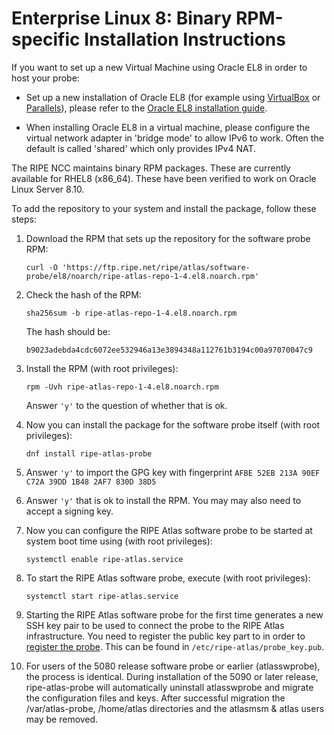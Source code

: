 # Enterprise Linux 8: Binary RPM-specific Installation Instructions

If you want to set up a new Virtual Machine using Oracle EL8 in order to host your probe:

* Set up a new installation of Oracle EL8 (for example using [VirtualBox](https://www.virtualbox.org/) or [Parallels](https://www.parallels.com/)), please refer to the [Oracle EL8 installation guide](https://docs.oracle.com/en/operating-systems/oracle-linux/8/).

* When installing Oracle EL8 in a virtual machine, please configure the virtual network adapter in 'bridge mode' to allow IPv6 to work. Often the default is called 'shared' which only provides IPv4 NAT.

The RIPE NCC maintains binary RPM packages. These are currently available for RHEL8
(x86_64). These have been verified to work on Oracle Linux Server 8.10.

To add the repository to your system and install the package, follow these steps:

1. Download the RPM that sets up the repository for the software probe RPM:

    ```
    curl -O 'https://ftp.ripe.net/ripe/atlas/software-probe/el8/noarch/ripe-atlas-repo-1-4.el8.noarch.rpm'
    ```

2. Check the hash of the RPM:

    ```
    sha256sum -b ripe-atlas-repo-1-4.el8.noarch.rpm
    ```

    The hash should be:

    ```
    b9023adebda4cdc6072ee532946a13e3894348a112761b3194c00a97070047c9
    ```

3. Install the RPM (with root privileges):

    ```
    rpm -Uvh ripe-atlas-repo-1-4.el8.noarch.rpm
    ```

    Answer `'y'` to the question of whether that is ok.


4. Now you can install the package for the software probe itself (with root privileges):

    ```
    dnf install ripe-atlas-probe
    ```

5. Answer `'y'` to import the GPG key with fingerprint `AFBE 52EB 213A 90EF C72A 39DD 1B48 2AF7 830D 38D5`

6. Answer `'y'` that is ok to install the RPM. You may may also need to accept a signing key.

7. Now you can configure the RIPE Atlas software probe to be started at system boot time
   using (with root privileges):
    ```
    systemctl enable ripe-atlas.service
    ```
8. To start the RIPE Atlas software probe, execute (with root privileges):
    ```
    systemctl start ripe-atlas.service
    ```
9. Starting the RIPE Atlas software probe for the first time generates a new SSH key pair to be used to
   connect the probe to the RIPE Atlas infrastructure. You need to register
   the public key part to in order to [register the probe](https://atlas.ripe.net/apply/swprobe/).
   This can be found in `/etc/ripe-atlas/probe_key.pub`.

10. For users of the 5080 release software probe or earlier (atlasswprobe), the process is identical.
    During installation of the 5090 or later release, ripe-atlas-probe will automatically uninstall
    atlasswprobe and migrate the configuration files and keys. After successful migration the
    /var/atlas-probe, /home/atlas directories and the atlasmsm & atlas users may be removed.
